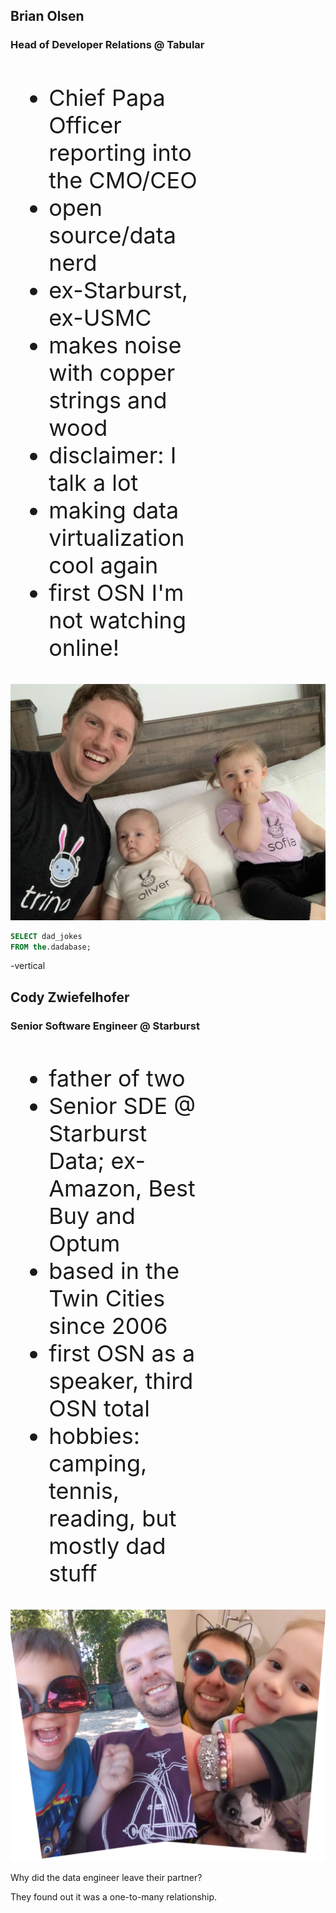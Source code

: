 ## Brian Olsen

### Head of Developer Relations @ Tabular


<div style="float: left; width: 60%; text-align: left; font-size:36px;" >
  <ul>
    <li>Chief Papa Officer reporting into the CMO/CEO</li>
    <li>open source/data nerd</li>
    <li>ex-Starburst, ex-USMC</li>
    <li>makes noise with copper strings and wood</li>
    <li>disclaimer: I talk a lot</li>
    <li>making data virtualization cool again</li>
    <li>first OSN I'm not watching online!</li>
  </ul>
</div>

![](./images/brian_dad.jpg) <!-- .element width="100%" -->

<!-- .element style="float: left;  width: 40%;" -->

```SQL
SELECT dad_jokes
FROM the.dadabase;
```

<!-- .element class="r-fit-text" -->

-vertical

## Cody Zwiefelhofer

### Senior Software Engineer @ Starburst


<div style="float: left; width: 60%; text-align: left; font-size:36px;" >
  <ul>
    <li>father of two</li>
    <li>Senior SDE @ Starburst Data; ex-Amazon, Best Buy and Optum</li>
    <li>based in the Twin Cities since 2006</li>
    <li>first OSN as a speaker, third OSN total</li>
    <li>hobbies: camping, tennis, reading, but mostly dad stuff</li>
  </ul>
</div>

![](./images/cody_dad.png) <!-- .element width="100%" -->

<!-- .element style="float: left;  width: 40%;" -->

Why did the data engineer leave their partner?

They found out it was a one-to-many relationship.
<!-- .element class="fragment" -->

<!-- .element class="r-fit-text" -->
